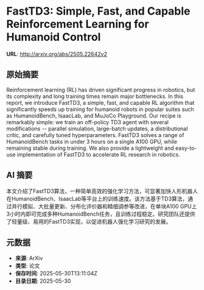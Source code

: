 # FastTD3: Simple, Fast, and Capable Reinforcement Learning for Humanoid Control

**URL**: http://arxiv.org/abs/2505.22642v2

## 原始摘要

Reinforcement learning (RL) has driven significant progress in robotics, but
its complexity and long training times remain major bottlenecks. In this
report, we introduce FastTD3, a simple, fast, and capable RL algorithm that
significantly speeds up training for humanoid robots in popular suites such as
HumanoidBench, IsaacLab, and MuJoCo Playground. Our recipe is remarkably
simple: we train an off-policy TD3 agent with several modifications -- parallel
simulation, large-batch updates, a distributional critic, and carefully tuned
hyperparameters. FastTD3 solves a range of HumanoidBench tasks in under 3 hours
on a single A100 GPU, while remaining stable during training. We also provide a
lightweight and easy-to-use implementation of FastTD3 to accelerate RL research
in robotics.


## AI 摘要

本文介绍了FastTD3算法，一种简单高效的强化学习方法，可显著加快人形机器人在HumanoidBench、IsaacLab等平台上的训练速度。该方法基于TD3算法，通过并行模拟、大批量更新、分布化评价器和精细调参等改进，在单块A100 GPU上3小时内即可完成多种HumanoidBench任务，且训练过程稳定。研究团队还提供了轻量级、易用的FastTD3实现，以促进机器人强化学习研究的发展。

## 元数据

- **来源**: ArXiv
- **类型**: 论文
- **保存时间**: 2025-05-30T13:11:04Z
- **目录日期**: 2025-05-30
